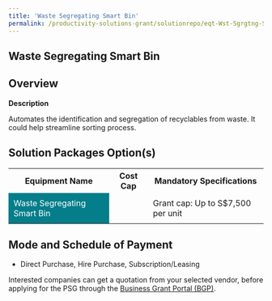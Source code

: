 ```yaml
---
title: 'Waste Segregating Smart Bin'
permalink: /productivity-solutions-grant/solutionrepo/eqt-Wst-Sgrgtng-Smrt-Bn-Wst-Mngmnt
---
```


## Waste Segregating Smart Bin

## Overview

**Description**

Automates the identification and segregation of recyclables from waste. It could help streamline sorting process.

## Solution Packages Option(s)

<table>
<tr>
<th><b>Equipment Name</b></th>
<th><b>Cost Cap</b></th>
<th><b>Mandatory Specifications</b></th>
</tr>
<tr>
<td style='padding: 10px; background-color: #037E8A; color: #FFFFFF;'>Waste Segregating Smart Bin</td>
<td style='padding: 10px;'></td>
<td style='padding: 10px;'>Grant cap: Up to S$7,500 per unit</td>
</tr>
</table>

## Mode and Schedule of Payment

 - Direct Purchase, Hire Purchase, Subscription/Leasing

Interested companies can get a quotation from your selected vendor, before applying for the PSG through the <a href='https://www.businessgrants.gov.sg/' target='_blank' rel='noopener'>Business Grant Portal (BGP)</a>.

<script src="/jquery/resize-tables.js"></script>
